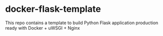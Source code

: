 # docker-flask-template
This repo contains a template to build Python Flask application production ready with Docker + uWSGI + Nginx
